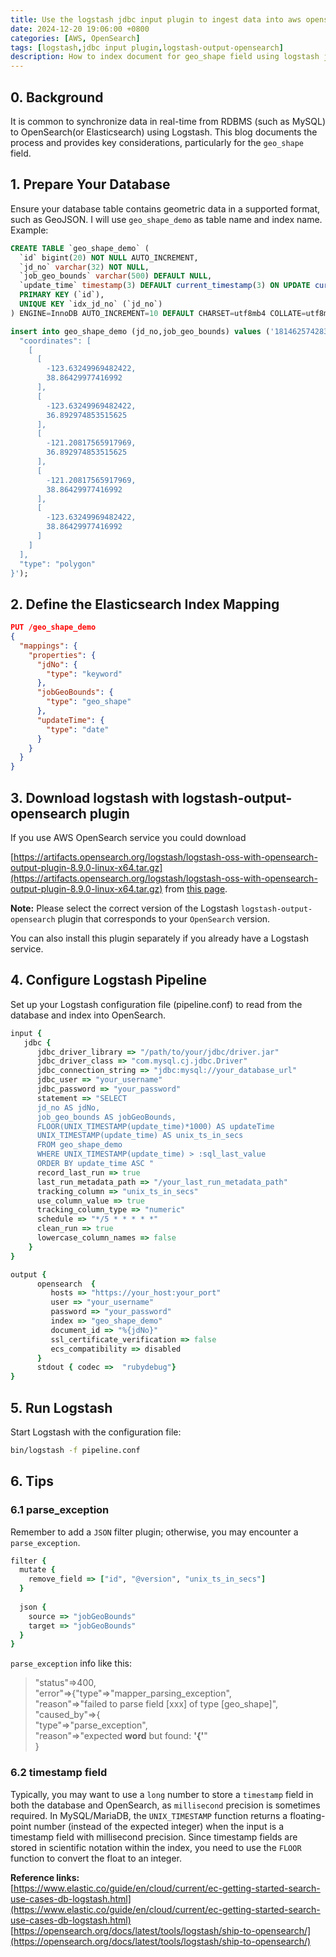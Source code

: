 ```yaml
---
title: Use the logstash jdbc input plugin to ingest data into aws opensearch
date: 2024-12-20 19:06:00 +0800
categories: [AWS, OpenSearch]
tags: [logstash,jdbc input plugin,logstash-output-opensearch]
description: How to index document for geo_shape field using logstash jdbc input.
---
```


## 0. Background
It is common to synchronize data in real-time from RDBMS (such as MySQL) to OpenSearch(or Elasticsearch) using Logstash. This blog documents the process and provides key considerations, particularly for the `geo_shape` field.

## 1. Prepare Your Database
Ensure your database table contains geometric data in a supported format, such as GeoJSON. I will use `geo_shape_demo` as table name and index name. Example:

```sql
CREATE TABLE `geo_shape_demo` (
  `id` bigint(20) NOT NULL AUTO_INCREMENT,
  `jd_no` varchar(32) NOT NULL,
  `job_geo_bounds` varchar(500) DEFAULT NULL,
  `update_time` timestamp(3) DEFAULT current_timestamp(3) ON UPDATE current_timestamp(3),
  PRIMARY KEY (`id`),
  UNIQUE KEY `idx_jd_no` (`jd_no`)
) ENGINE=InnoDB AUTO_INCREMENT=10 DEFAULT CHARSET=utf8mb4 COLLATE=utf8mb4_general_ci

insert into geo_shape_demo (jd_no,job_geo_bounds) values ('1814625742831620096','{
  "coordinates": [
    [
      [
        -123.63249969482422,
        38.86429977416992
      ],
      [
        -123.63249969482422,
        36.892974853515625
      ],
      [
        -121.20817565917969,
        36.892974853515625
      ],
      [
        -121.20817565917969,
        38.86429977416992
      ],
      [
        -123.63249969482422,
        38.86429977416992
      ]
    ]
  ],
  "type": "polygon"
}');
```

## 2. Define the Elasticsearch Index Mapping

```json
PUT /geo_shape_demo
{
  "mappings": {
    "properties": {
      "jdNo": {
        "type": "keyword"
      },
      "jobGeoBounds": {
        "type": "geo_shape"
      },
      "updateTime": {
        "type": "date"
      }
    }
  }
}
```
## 3. Download logstash with logstash-output-opensearch plugin
If you use AWS OpenSearch service you could download 

[https://artifacts.opensearch.org/logstash/logstash-oss-with-opensearch-output-plugin-8.9.0-linux-x64.tar.gz](https://artifacts.opensearch.org/logstash/logstash-oss-with-opensearch-output-plugin-8.9.0-linux-x64.tar.gz)
from [this page](https://opensearch.org/downloads.html).

**Note:**
Please select the correct version of the Logstash `logstash-output-opensearch` plugin that corresponds to your `OpenSearch` version.

You can also install this plugin separately if you already have a Logstash service.

## 4. Configure Logstash Pipeline
Set up your Logstash configuration file (pipeline.conf) to read from the database and index into OpenSearch.

```ruby
input {
   jdbc {
      jdbc_driver_library => "/path/to/your/jdbc/driver.jar"
      jdbc_driver_class => "com.mysql.cj.jdbc.Driver"
      jdbc_connection_string => "jdbc:mysql://your_database_url"
      jdbc_user => "your_username"
      jdbc_password => "your_password"
      statement => "SELECT 
      jd_no AS jdNo,
      job_geo_bounds AS jobGeoBounds,
      FLOOR(UNIX_TIMESTAMP(update_time)*1000) AS updateTime
      UNIX_TIMESTAMP(update_time) AS unix_ts_in_secs 
      FROM geo_shape_demo 
      WHERE UNIX_TIMESTAMP(update_time) > :sql_last_value 
      ORDER BY update_time ASC "
      record_last_run => true
      last_run_metadata_path => "/your_last_run_metadata_path"
      tracking_column => "unix_ts_in_secs"
      use_column_value => true
      tracking_column_type => "numeric"
      schedule => "*/5 * * * * *"
      clean_run => true
      lowercase_column_names => false
	}
}

output {
      opensearch  {
         hosts => "https://your_host:your_port"
         user => "your_username"
         password => "your_password"
         index => "geo_shape_demo"
         document_id => "%{jdNo}"
         ssl_certificate_verification => false
         ecs_compatibility => disabled
      }
      stdout { codec =>  "rubydebug"}
}
```
## 5. Run Logstash
Start Logstash with the configuration file:
```bash
bin/logstash -f pipeline.conf
```

## 6. Tips
### 6.1 parse_exception
Remember to add a `JSON` filter plugin; otherwise, you may encounter a `parse_exception`.

```ruby
filter {
  mutate {
    remove_field => ["id", "@version", "unix_ts_in_secs"]
  }
  
  json {
    source => "jobGeoBounds"
    target => "jobGeoBounds"
  }
}
```
`parse_exception` info like this:
>"status"=>400, <br>
>"error"=>{"type"=>"mapper_parsing_exception", <br>
>"reason"=>"failed to parse field [xxx] of type [geo_shape]", <br>
>"caused_by"=>{ <br>
>  "type"=>"parse_exception", <br>
>  "reason"=>"expected **word** but found: **'{'**" <br>
>}

### 6.2 timestamp field
Typically, you may want to use a `long` number to store a `timestamp` field in both the database and OpenSearch, as `millisecond` precision is sometimes required.
In MySQL/MariaDB, the `UNIX_TIMESTAMP` function returns a floating-point number (instead of the expected integer) when the input is a timestamp field with millisecond precision. Since timestamp fields are stored in scientific notation within the index, you need to use the `FLOOR` function to convert the float to an integer.

**Reference links:**
<br>
[https://www.elastic.co/guide/en/cloud/current/ec-getting-started-search-use-cases-db-logstash.html](https://www.elastic.co/guide/en/cloud/current/ec-getting-started-search-use-cases-db-logstash.html)
<br>
[https://opensearch.org/docs/latest/tools/logstash/ship-to-opensearch/](https://opensearch.org/docs/latest/tools/logstash/ship-to-opensearch/)
